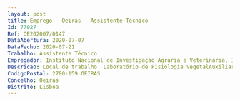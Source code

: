 ```yaml
--- 
layout: post
title: Emprego - Oeiras - Assistente Técnico
Id: 77927
Ref: OE202007/0147
DataAbertura: 2020-07-07
DataFecho: 2020-07-21
Trabalho: Assistente Técnico
Empregador: Instituto Nacional de Investigação Agrária e Veterinária, I.P.
Descricao: Local de trabalho  Laboratório de Fisiologia VegetalAuxiliar na planificação, instalação e execução de ensaios Colaborar em todas as tarefas inerentes (ex  preparar sementeiras, assegurar o desenvolvimento das plantas, fazer medições, recolher e processar amostras) Colaborar na organização e preparação de material diverso Contribuir para a boa manutenção e funcionamento dos equipamentos Colaborar em ensaios noutros espaços de investigação (câmaras de crescimento e estufas).
CodigoPostal: 2780-159 OEIRAS
Concelho: Oeiras
Distrito: Lisboa
--- 
```

